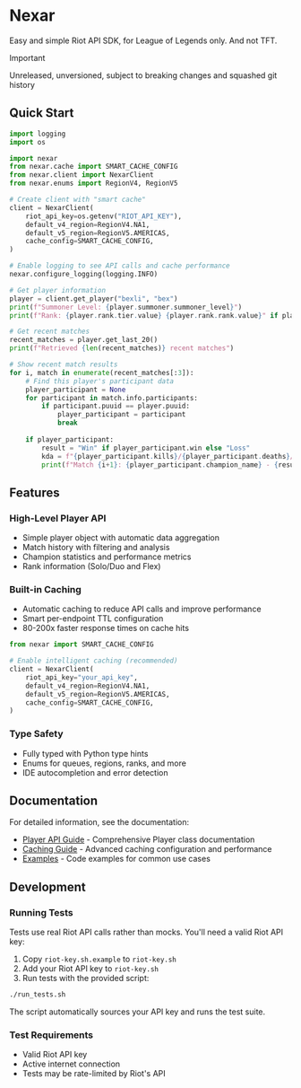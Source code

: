# Nexar

Easy and simple Riot API SDK, for League of Legends only. And not TFT.

> [!Important]
> Unreleased, unversioned, subject to breaking changes and squashed git history

## Quick Start

```python
import logging
import os

import nexar
from nexar.cache import SMART_CACHE_CONFIG
from nexar.client import NexarClient
from nexar.enums import RegionV4, RegionV5

# Create client with "smart cache"
client = NexarClient(
    riot_api_key=os.getenv("RIOT_API_KEY"),
    default_v4_region=RegionV4.NA1,
    default_v5_region=RegionV5.AMERICAS,
    cache_config=SMART_CACHE_CONFIG,
)

# Enable logging to see API calls and cache performance
nexar.configure_logging(logging.INFO)

# Get player information
player = client.get_player("bexli", "bex")
print(f"Summoner Level: {player.summoner.summoner_level}")
print(f"Rank: {player.rank.tier.value} {player.rank.rank.value}" if player.rank else "Unranked")

# Get recent matches
recent_matches = player.get_last_20()
print(f"Retrieved {len(recent_matches)} recent matches")

# Show recent match results
for i, match in enumerate(recent_matches[:3]):
    # Find this player's participant data
    player_participant = None
    for participant in match.info.participants:
        if participant.puuid == player.puuid:
            player_participant = participant
            break
    
    if player_participant:
        result = "Win" if player_participant.win else "Loss"
        kda = f"{player_participant.kills}/{player_participant.deaths}/{player_participant.assists}"
        print(f"Match {i+1}: {player_participant.champion_name} - {result} ({kda})")
```

## Features

### High-Level Player API
- Simple player object with automatic data aggregation
- Match history with filtering and analysis
- Champion statistics and performance metrics
- Rank information (Solo/Duo and Flex)

### Built-in Caching
- Automatic caching to reduce API calls and improve performance
- Smart per-endpoint TTL configuration
- 80-200x faster response times on cache hits

```python
from nexar import SMART_CACHE_CONFIG

# Enable intelligent caching (recommended)
client = NexarClient(
    riot_api_key="your_api_key",
    default_v4_region=RegionV4.NA1,
    default_v5_region=RegionV5.AMERICAS,
    cache_config=SMART_CACHE_CONFIG,
)
```

### Type Safety
- Fully typed with Python type hints
- Enums for queues, regions, ranks, and more
- IDE autocompletion and error detection

## Documentation

For detailed information, see the documentation:

- [Player API Guide](docs/player-api.md) - Comprehensive Player class documentation
- [Caching Guide](docs/caching.md) - Advanced caching configuration and performance
- [Examples](examples/) - Code examples for common use cases

## Development

### Running Tests

Tests use real Riot API calls rather than mocks. You'll need a valid Riot API key:

1. Copy `riot-key.sh.example` to `riot-key.sh`
2. Add your Riot API key to `riot-key.sh`
3. Run tests with the provided script:

```bash
./run_tests.sh
```

The script automatically sources your API key and runs the test suite.

### Test Requirements

- Valid Riot API key
- Active internet connection
- Tests may be rate-limited by Riot's API
